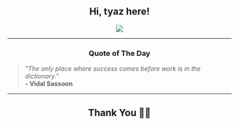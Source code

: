 <h2 align="center"> Hi, tyaz here!</h2>

<p align="center">
<a href="https://github.com/tyazx" alt="github streak"><img src="https://dvst-streak.herokuapp.com/?user=tyazx&theme=tokyonight&fire=DD472C"></a>
</p>

<hr>
<h3 align="center">Quote of The Day</h3>
<p align="center">
<blockquote>
<i>"The only place where success comes before work is in the dictionary."</i>
<br>
<b>- Vidal Sassoon</b>
</blockquote>
</p>


<hr>
<h2 align="center">Thank You 🙏🏼</h2>
